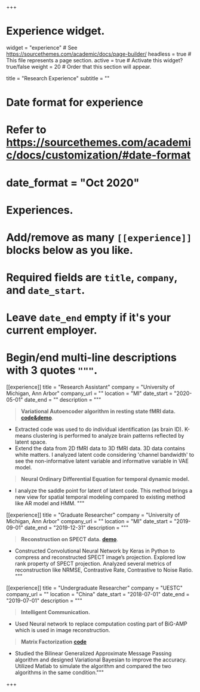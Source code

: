 +++
# Experience widget.
widget = "experience"  # See https://sourcethemes.com/academic/docs/page-builder/
headless = true  # This file represents a page section.
active = true  # Activate this widget? true/false
weight = 20  # Order that this section will appear.

title = "Research Experience"
subtitle = ""

# Date format for experience
#   Refer to https://sourcethemes.com/academic/docs/customization/#date-format
# date_format = "Oct 2020"

# Experiences.
#   Add/remove as many `[[experience]]` blocks below as you like.
#   Required fields are `title`, `company`, and `date_start`.
#   Leave `date_end` empty if it's your current employer.
#   Begin/end multi-line descriptions with 3 quotes `"""`.
[[experience]]
  title = "Research Assistant"
  company = "University of Michigan, Ann Arbor"
  company_url = ""
  location = "MI"
  date_start = "2020-05-01"
  date_end = ""
  description = """
  > **Variational Autoencoder algorithm in resting state fMRI data.** **[code&demo](https://github.com/CoderNoMercy/resting_state_fmri_3D_VAE)**.
  * Extracted code was used to do individual identification (as brain ID). K-means clustering is performed to analyze brain patterns reflected by latent space. 
  * Extend the data from 2D fMRI data to 3D fMRI data. 3D data contains white matters. I analyzed latent code considering 'channel bandwidth' to see the non-informative latent variable and informative variable in VAE model.
  > **Neural Ordinary Differential Equation for temporal dynamic model.** 
  * I analyze the saddle point for latent of latent code. This method brings a new view for spatial temporal modeling compared to existing method like AR model and HMM. """

[[experience]]
  title = "Graduate Researcher"
  company = "University of Michigan, Ann Arbor"
  company_url = ""
  location = "MI"
  date_start = "2019-09-01"
  date_end = "2019-12-31"
  description = """
  > **Reconstruction on SPECT data.** **[demo](https://codernomercy.github.io/elements.html)**.
  * Constructed Convolutional Neural Network by Keras in Python to compress and reconstructed SPECT image’s projection. Explored low rank property of SPECT projection. Analyzed several metrics of reconstruction like NRMSE, Contrastive Rate, Contrastive to Noise Ratio. """

[[experience]]
  title = "Undergraduate Researcher"
  company = "UESTC"
  company_url = ""
  location = "China"
  date_start = "2018-07-01"
  date_end = "2019-07-01"
  description = """
  > **Intelligent Communication.**
  * Used Neural network to replace computation costing part of BiG-AMP which is used in image reconstruction. 
  > **Matrix Factorization** **[code](https://github.com/CoderNoMercy/BIG-AMP-improvement-trial)**
  * Studied the Bilinear Generalized Approximate Message Passing algorithm and designed Variational Bayesian to improve the accuracy. Utilized Matlab to simulate the algorithm and compared the two algorithms in the same condition."""

+++
